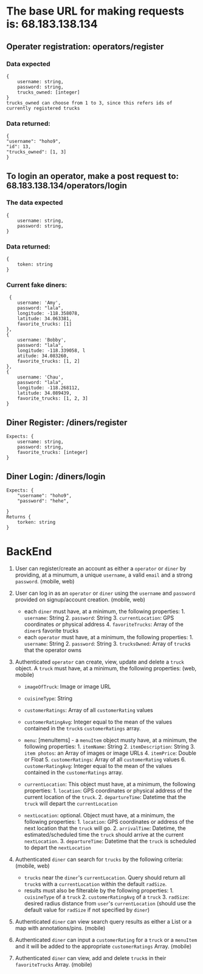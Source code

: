 # The base URL for making requests is: 68.183.138.134

## Operater registration: operators/register

### Data expected

    {
    	username: string,
    	password: string,
    	trucks_owned: [integer]
    }
    trucks_owned can choose from 1 to 3, since this refers ids of currently registered trucks

### Data returned:

    {
    "username": "hoho9",
    "id": 13,
    "trucks_owned": [1, 3]
    }

## To login an operator, make a post request to: 68.183.138.134/operators/login

### The data expected

    {
    	username: string,
    	password: string,
    }
   

### Data returned:

    {
    	token: string
    }

### Current fake diners:

     {
        username: 'Amy',
        password: "lala",
        longitude: -118.358078,
        latitude: 34.063381,
        favorite_trucks: [1] 
    },
    {   
        username: 'Bobby',
        password: "lala",
        longitude: -118.339058, l
        atitude: 34.083260, 
        favorite_trucks: [1, 2] 
    },
    { 
        username: 'Chau', 
        password: "lala", 
        longitude: -118.268112, 
        latitude: 34.089439, 
        favorite_trucks: [1, 2, 3] 
    }

## Diner Register: /diners/register

    Expects: {
        username: string,
        password: string,
        favorite_trucks: [integer]
    }

## Diner Login: /diners/login

    Expects: {
        "username": "hoho9",
        "password": "hehe",
        
    }
    Returns {
        torken: string
    }

# BackEnd

1. User can register/create an account as either a `operator` or `diner` by providing, at a minumum, a unique `username`, a valid `email` and a strong `password`. (mobile, web)
2. User can log in as an `operator` or `diner` using the `username` and `password` provided on signup/account creation. (mobile, web)
   - each `diner` must have, at a minimum, the following properties: 1. `username`: String 2. `password`: String 3. `currentLocation`: GPS coordinates _or_ physical address 4. `favoriteTrucks`: Array of the `diner`s favorite trucks
   - each `operator` must have, at a minimum, the following properties: 1. `username`: String 2. `password`: String 3. `trucksOwned`: Array of `truck`s that the operator owns
3. Authenticated `operator` can create, view, update and delete a `truck` object. A `truck` must have, at a minimum, the following properties: (web, mobile)

   - `imageOfTruck`: Image or image URL
   - `cuisineType`: String
   - `customerRatings`: Array of all `customerRating` values
   - `customerRatingAvg`: Integer equal to the mean of the values contained in the `truck`s `customerRatings` array.

   - `menu`: [menuItems] - a `menuItem` object musty have, at a minimum, the following properties: 1. `itemName`: String 2. `itemDescription`: String 3. `item photos`: an Array of images or image URLs 4. `itemPrice`: Double or Float 5. `customerRatings`: Array of all `customerRating` values 6. `customerRatingAvg`: Integer equal to the mean of the values contained in the `customerRatings` array.
   - `currentLocation`: This object must have, at a minimum, the following properties: 1. `location`: GPS coordinates or physical address of the current location of the `truck`. 2. `departureTime`: Datetime that the `truck` will depart the `currentLocation`
   - `nextLocation`: optional. Object must have, at a minimum, the following properties: 1. `location`: GPS coordinates or address of the next location that the `truck` will go. 2. `arrivalTime`: Datetime, the estimated/scheduled time the `truck` should arrive at the current `nextLocation`. 3. `departureTime`: Datetime that the `truck` is scheduled to depart the `nextLocation`

4. Authenticated `diner` can search for `trucks` by the following criteria: (mobile, web)
   - `trucks` near the `diner`'s `currentLocation`. Query should return all `truck`s with a `currentLocation` within the default `radSize`.
   - results must also be filterable by the following properties: 1. `cuisineType` of a `truck` 2. `customerRatingAvg` of a `truck` 3. `radSize`: desired radius distance from `user`'s `currentLocation` (should use the default value for `radSize` if not specified by `diner`)
5. Authenticated `diner` can view search query results as either a List or a map with annotations/pins. (mobile)
6. Authenticated `diner` can input a `customerRating` for a `truck` or a `menuItem` and it will be added to the appropriate `customerRatings` Array. (mobile)
7. Authenticated `diner` can view, add and delete `truck`s in their `favoriteTrucks` Array. (mobile)
